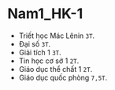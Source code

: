 # Nam1_HK-1
- Triết học Mác Lênin `3T`.
- Đại số `3T`.
- Giải tích 1 `3T`.
- Tin học cơ sở 1 `2T`.
- Giáo dục thể chất 1 `2T`.
- Giáo dục quốc phòng `7,5T`.

